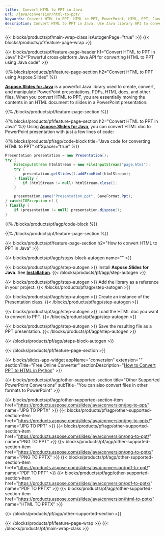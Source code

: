 ```yaml
---
title:  Convert HTML to PPT in Java
url: /java/conversion/html-to-ppt/
keywords: Convert HTML to PPT, HTML to PPT, PowerPoint, HTML, PPT, Java API, Java Library
description: Convert HTML to PPT in Java. Use Java library API to convert HTML to PowerPoint
---
```


{{< blocks/products/pf/main-wrap-class isAutogenPage="true" >}}
{{< blocks/products/pf/feature-page-wrap >}}

{{< blocks/products/pf/feature-page-header h1="Convert HTML to PPT in Java" h2="Powerful cross-platform Java API for converting HTML to PPT using Java code" >}}

{{% blocks/products/pf/feature-page-section h2="Convert HTML to PPT using Aspose.Slides" %}}

[**Aspose.Slides for Java**](https://products.aspose.com/slides/java/) is a powerful Java library used to create, convert, and manipulate PowerPoint presentations, PDFs, HTML docs, and other files. When you convert HTML to PPT, you are essentially moving the contents in an HTML document to slides in a PowerPoint presentation.

{{% /blocks/products/pf/feature-page-section %}}


{{% blocks/products/pf/feature-page-section  h2="Convert HTML to PPT in Java" %}}
Using [**Aspose.Slides for Java**](https://products.aspose.com/slides/java/), you can convert HTML doc to PowerPoint presentation with just a few lines of code:

{{% blocks/products/pf/agp/code-block title="Java code for converting HTML to PPT" offSpacer="true" %}}
```java
Presentation presentation = new Presentation();
try {
    FileInputStream htmlStream = new FileInputStream("page.html");
    try {
        presentation.getSlides().addFromHtml(htmlStream);
    } finally {
        if (htmlStream != null) htmlStream.close();
    }

    presentation.save("Presentation.ppt", SaveFormat.Ppt);
} catch(IOException e) {
} finally {
    if (presentation != null) presentation.dispose();
}
```
{{% /blocks/products/pf/agp/code-block %}}

{{% /blocks/products/pf/feature-page-section %}}




{{< blocks/products/pf/feature-page-section  h2="How to convert HTML to PPT in Java" >}}


{{< blocks/products/pf/agp/steps-block-autogen name="" >}}


{{< blocks/products/pf/agp/step-autogen >}}
Install **Aspose.Slides for Java**. See [**Installation**](https://docs.aspose.com/slides/java/installation/).
{{< /blocks/products/pf/agp/step-autogen >}}

{{< blocks/products/pf/agp/step-autogen >}}
Add the library as a reference in your project.
{{< /blocks/products/pf/agp/step-autogen >}}

{{< blocks/products/pf/agp/step-autogen >}}
Create an instance of the Presentation class.
{{< /blocks/products/pf/agp/step-autogen >}}

{{< blocks/products/pf/agp/step-autogen >}}
Load the HTML doc you want to convert to PPT.
{{< /blocks/products/pf/agp/step-autogen >}}

{{< blocks/products/pf/agp/step-autogen >}}
Save the resulting file as a PPT presentation.
{{< /blocks/products/pf/agp/step-autogen >}}


{{< /blocks/products/pf/agp/steps-block-autogen >}}


{{< /blocks/products/pf/feature-page-section >}}




{{< blocks/slides-app-widget  appName="conversion" extension="" sectionTitle="Free Online Converter" sectionDescription="[How to Convert PPT to HTML in Python](https://products.aspose.com/slides/python-net/conversion/ppt-to-html/)" >}}

{{< blocks/products/pf/agp/other-supported-section title="Other Supported PowerPoint Conversions" subTitle="You can also convert files in other formats to PowerPoint" >}}

{{< blocks/products/pf/agp/other-supported-section-item href="https://products.aspose.com/slides/java/conversion/jpg-to-ppt/" name="JPG TO PPTX" >}}
{{< blocks/products/pf/agp/other-supported-section-item href="https://products.aspose.com/slides/java/conversion/jpg-to-pptx/" name="JPG TO PPT" >}}
{{< blocks/products/pf/agp/other-supported-section-item href="https://products.aspose.com/slides/java/conversion/png-to-ppt/" name="PNG TO PPT" >}}
{{< blocks/products/pf/agp/other-supported-section-item href="https://products.aspose.com/slides/java/conversion/png-to-pptx/" name="PNG TO PPTX" >}}
{{< blocks/products/pf/agp/other-supported-section-item href="https://products.aspose.com/slides/java/conversion/pdf-to-ppt/" name="PDF TO PPT" >}}
{{< blocks/products/pf/agp/other-supported-section-item href="https://products.aspose.com/slides/java/conversion/pdf-to-pptx/" name="PDF TO PPTX" >}}
{{< blocks/products/pf/agp/other-supported-section-item href="https://products.aspose.com/slides/java/conversion/html-to-pptx/" name="HTML TO PPTX" >}}


{{< /blocks/products/pf/agp/other-supported-section >}}

{{< /blocks/products/pf/feature-page-wrap >}}
{{< /blocks/products/pf/main-wrap-class >}}